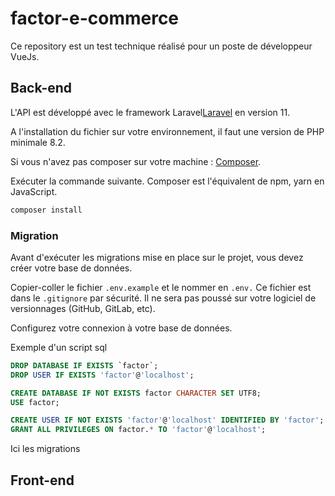 # factor-e-commerce
Ce repository est un test technique réalisé pour un poste de développeur VueJs.

## Back-end

L'API est développé avec le framework Laravel[Laravel](https://laravel.com/docs/11.x) en version 11.

A l'installation du fichier sur votre environnement, il faut une version de PHP minimale 8.2.

Si vous n'avez pas composer sur votre machine : [Composer](https://getcomposer.org/).

Exécuter la commande suivante. Composer est l'équivalent de npm, yarn en JavaScript.

```bash
composer install
```

### Migration

Avant d'exécuter les migrations mise en place sur le projet, vous devez créer votre base de données.

Copier-coller le fichier ```.env.example``` et le nommer en ```.env.``` Ce fichier est dans le ```.gitignore``` par sécurité. Il ne sera pas poussé sur votre logiciel de versionnages (GitHub, GitLab, etc).

Configurez votre connexion à votre base de données.

Exemple d'un script sql 
```sql
DROP DATABASE IF EXISTS `factor`;
DROP USER IF EXISTS 'factor'@'localhost';

CREATE DATABASE IF NOT EXISTS factor CHARACTER SET UTF8;
USE factor;

CREATE USER IF NOT EXISTS 'factor'@'localhost' IDENTIFIED BY 'factor';
GRANT ALL PRIVILEGES ON factor.* TO 'factor'@'localhost';
```

Ici les migrations

## Front-end